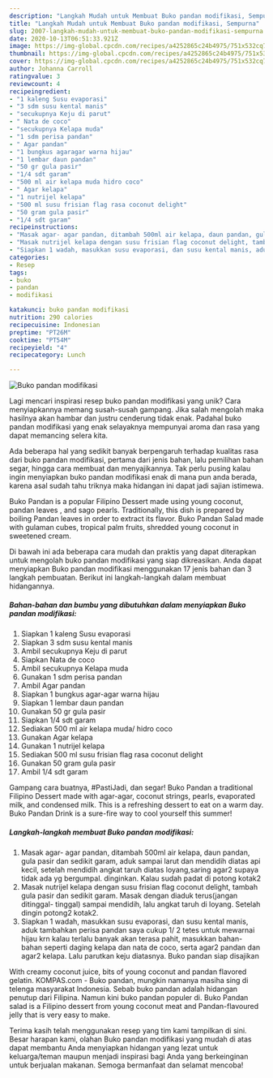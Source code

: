 ```yaml
---
description: "Langkah Mudah untuk Membuat Buko pandan modifikasi, Sempurna"
title: "Langkah Mudah untuk Membuat Buko pandan modifikasi, Sempurna"
slug: 2007-langkah-mudah-untuk-membuat-buko-pandan-modifikasi-sempurna
date: 2020-10-13T06:51:33.921Z
image: https://img-global.cpcdn.com/recipes/a4252865c24b4975/751x532cq70/buko-pandan-modifikasi-foto-resep-utama.jpg
thumbnail: https://img-global.cpcdn.com/recipes/a4252865c24b4975/751x532cq70/buko-pandan-modifikasi-foto-resep-utama.jpg
cover: https://img-global.cpcdn.com/recipes/a4252865c24b4975/751x532cq70/buko-pandan-modifikasi-foto-resep-utama.jpg
author: Johanna Carroll
ratingvalue: 3
reviewcount: 4
recipeingredient:
- "1 kaleng Susu evaporasi"
- "3 sdm susu kental manis"
- "secukupnya Keju di parut"
- " Nata de coco"
- "secukupnya Kelapa muda"
- "1 sdm perisa pandan"
- " Agar pandan"
- "1 bungkus agaragar warna hijau"
- "1 lembar daun pandan"
- "50 gr gula pasir"
- "1/4 sdt garam"
- "500 ml air kelapa muda hidro coco"
- " Agar kelapa"
- "1 nutrijel kelapa"
- "500 ml susu frisian flag rasa coconut delight"
- "50 gram gula pasir"
- "1/4 sdt garam"
recipeinstructions:
- "Masak agar- agar pandan, ditambah 500ml air kelapa, daun pandan, gula pasir dan sedikit garam, aduk sampai larut dan mendidih diatas api kecil, setelah mendidih angkat taruh diatas loyang,saring agar2 supaya tidak ada yg bergumpal. dinginkan. Kalau sudah padat di potong kotak2"
- "Masak nutrijel kelapa dengan susu frisian flag coconut delight, tambah gula pasir dan sedikit garam. Masak dengan diaduk terus(jangan ditinggal- tinggal) sampai mendidih, lalu angkat taruh di loyang. Setelah dingin potong2 kotak2."
- "Siapkan 1 wadah, masukkan susu evaporasi, dan susu kental manis, aduk tambahkan perisa pandan saya cukup 1/ 2 tetes untuk mewarnai hijau krn kalau terlalu banyak akan terasa pahit, masukkan bahan- bahan seperti daging kelapa dan nata de coco, serta agar2 pandan dan agar2 kelapa. Lalu parutkan keju diatasnya. Buko pandan siap disajikan"
categories:
- Resep
tags:
- buko
- pandan
- modifikasi

katakunci: buko pandan modifikasi 
nutrition: 290 calories
recipecuisine: Indonesian
preptime: "PT26M"
cooktime: "PT54M"
recipeyield: "4"
recipecategory: Lunch

---
```



![Buko pandan modifikasi](https://img-global.cpcdn.com/recipes/a4252865c24b4975/751x532cq70/buko-pandan-modifikasi-foto-resep-utama.jpg)

Lagi mencari inspirasi resep buko pandan modifikasi yang unik? Cara menyiapkannya memang susah-susah gampang. Jika salah mengolah maka hasilnya akan hambar dan justru cenderung tidak enak. Padahal buko pandan modifikasi yang enak selayaknya mempunyai aroma dan rasa yang dapat memancing selera kita.

Ada beberapa hal yang sedikit banyak berpengaruh terhadap kualitas rasa dari buko pandan modifikasi, pertama dari jenis bahan, lalu pemilihan bahan segar, hingga cara membuat dan menyajikannya. Tak perlu pusing kalau ingin menyiapkan buko pandan modifikasi enak di mana pun anda berada, karena asal sudah tahu triknya maka hidangan ini dapat jadi sajian istimewa.

Buko Pandan is a popular Filipino Dessert made using young coconut, pandan leaves , and sago pearls. Traditionally, this dish is prepared by boiling Pandan leaves in order to extract its flavor. Buko Pandan Salad made with gulaman cubes, tropical palm fruits, shredded young coconut in sweetened cream.


Di bawah ini ada beberapa cara mudah dan praktis yang dapat diterapkan untuk mengolah buko pandan modifikasi yang siap dikreasikan. Anda dapat menyiapkan Buko pandan modifikasi menggunakan 17 jenis bahan dan 3 langkah pembuatan. Berikut ini langkah-langkah dalam membuat hidangannya.

<!--inarticleads1-->

##### Bahan-bahan dan bumbu yang dibutuhkan dalam menyiapkan Buko pandan modifikasi:

1. Siapkan 1 kaleng Susu evaporasi
1. Siapkan 3 sdm susu kental manis
1. Ambil secukupnya Keju di parut
1. Siapkan  Nata de coco
1. Ambil secukupnya Kelapa muda
1. Gunakan 1 sdm perisa pandan
1. Ambil  Agar pandan
1. Siapkan 1 bungkus agar-agar warna hijau
1. Siapkan 1 lembar daun pandan
1. Gunakan 50 gr gula pasir
1. Siapkan 1/4 sdt garam
1. Sediakan 500 ml air kelapa muda/ hidro coco
1. Gunakan  Agar kelapa
1. Gunakan 1 nutrijel kelapa
1. Sediakan 500 ml susu frisian flag rasa coconut delight
1. Gunakan 50 gram gula pasir
1. Ambil 1/4 sdt garam


Gampang cara buatnya, #PastiJadi, dan segar! Buko Pandan a traditional Filipino Dessert made with agar-agar, coconut strings, pearls, evaporated milk, and condensed milk. This is a refreshing dessert to eat on a warm day. Buko Pandan Drink is a sure-fire way to cool yourself this summer! 

<!--inarticleads2-->

##### Langkah-langkah membuat Buko pandan modifikasi:

1. Masak agar- agar pandan, ditambah 500ml air kelapa, daun pandan, gula pasir dan sedikit garam, aduk sampai larut dan mendidih diatas api kecil, setelah mendidih angkat taruh diatas loyang,saring agar2 supaya tidak ada yg bergumpal. dinginkan. Kalau sudah padat di potong kotak2
1. Masak nutrijel kelapa dengan susu frisian flag coconut delight, tambah gula pasir dan sedikit garam. Masak dengan diaduk terus(jangan ditinggal- tinggal) sampai mendidih, lalu angkat taruh di loyang. Setelah dingin potong2 kotak2.
1. Siapkan 1 wadah, masukkan susu evaporasi, dan susu kental manis, aduk tambahkan perisa pandan saya cukup 1/ 2 tetes untuk mewarnai hijau krn kalau terlalu banyak akan terasa pahit, masukkan bahan- bahan seperti daging kelapa dan nata de coco, serta agar2 pandan dan agar2 kelapa. Lalu parutkan keju diatasnya. Buko pandan siap disajikan


With creamy coconut juice, bits of young coconut and pandan flavored gelatin. KOMPAS.com - Buko pandan, mungkin namanya masiha sing di telenga masyarakat Indonesia. Sebab buko pandan adalah hidangan penutup dari Filipina. Namun kini buko pandan populer di. Buko Pandan salad is a Filipino dessert from young coconut meat and Pandan-flavoured jelly that is very easy to make. 

Terima kasih telah menggunakan resep yang tim kami tampilkan di sini. Besar harapan kami, olahan Buko pandan modifikasi yang mudah di atas dapat membantu Anda menyiapkan hidangan yang lezat untuk keluarga/teman maupun menjadi inspirasi bagi Anda yang berkeinginan untuk berjualan makanan. Semoga bermanfaat dan selamat mencoba!
